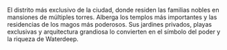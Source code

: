 El distrito más exclusivo de la ciudad, donde residen las familias nobles en mansiones de múltiples torres. Alberga los templos más importantes y las residencias de los magos más poderosos. Sus jardines privados, playas exclusivas y arquitectura grandiosa lo convierten en el símbolo del poder y la riqueza de Waterdeep.